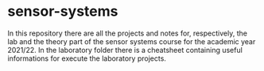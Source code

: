 # sensor-systems
In this repository there are all the projects and notes for, respectively, the lab and the theory part of the sensor systems course for the academic year 2021/22.
In the laboratory folder there is a cheatsheet containing useful informations for execute the laboratory projects.
